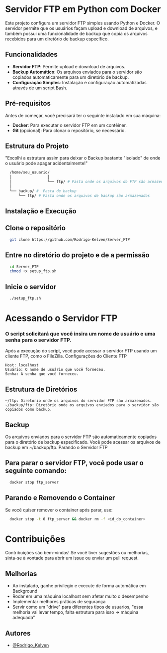 # Servidor FTP em Python com Docker

Este projeto configura um servidor FTP simples usando Python e Docker. O servidor permite que os usuários façam upload e download de arquivos, e também possui uma funcionalidade de backup que copia os arquivos recebidos para um diretório de backup específico.

## Funcionalidades

- **Servidor FTP**: Permite upload e download de arquivos.
- **Backup Automático**: Os arquivos enviados para o servidor são copiados automaticamente para um diretório de backup.
- **Configuração Simples**: Instalação e configuração automatizadas através de um script Bash.

## Pré-requisitos

Antes de começar, você precisará ter o seguinte instalado em sua máquina:

- **Docker**: Para executar o servidor FTP em um contêiner.
- **Git** (opcional): Para clonar o repositório, se necessário.

## Estrutura do Projeto
"Excolhi a estrutura assim para deixar o Backup bastante "isolado" de onde o usuário pode apagar acidentalmente!"
```bash
  /home/seu_usuario/ 
  │                │ 
  │                └── ftp/ # Pasta onde os arquivos do FTP são armazenados 
  │ 
  └── backup/ #  Pasta de backup 
      └── ftp/ # Pasta onde os arquivos de backup são armazenados

```


## Instalação e Execução

## Clone o repositório

```bash
  git clone https://github.com/Rodrigo-Kelven/Server_FTP
```
    
## Entre no diretório do projeto e de a permissão

```bash
  cd Server_FTP
  chmod +x setup_ftp.sh
```

## Inicie o servidor

```bash
  ./setup_ftp.sh
```


# Acessando o Servidor FTP

### O script solicitará que você insira um nome de usuário e uma senha para o servidor FTP.

Após a execução do script, você pode acessar o servidor FTP usando um cliente FTP, como o FileZilla.
Configurações do Cliente FTP

    Host: localhost
    Usuário: O nome de usuário que você forneceu.
    Senha: A senha que você forneceu.

## Estrutura de Diretórios

    ~/ftp: Diretório onde os arquivos do servidor FTP são armazenados.
    ~/backup/ftp: Diretório onde os arquivos enviados para o servidor são copiados como backup.

## Backup

Os arquivos enviados para o servidor FTP são automaticamente copiados para o diretório de backup especificado. Você pode acessar os arquivos de backup em ~/backup/ftp.
Parando o Servidor FTP

## Para parar o servidor FTP, você pode usar o seguinte comando:
```bash
  docker stop ftp_server
```

## Parando e Removendo o Container

Se você quiser remover o container após parar, use:
```bash
  docker stop -t 0 ftp_server && docker rm -f <id_do_container>
```

# Contribuições

Contribuições são bem-vindas! Se você tiver sugestões ou melhorias, sinta-se à vontade para abrir um issue ou enviar um pull request.

## Melhorias

- Ao instalado, ganhe privilegio e execute de forma automática em Background
- Rodar em uma máquina localhost sem afetar muito o desempenho
- Implementar melhores práticas de segurança
- Servir como um "drive" para diferentes tipos de usuarios, "essa melhoria vai levar tempo, falta estrutura para isso -> máquina adequada"


## Autores

- [@Rodrigo_Kelven](https://github.com/Rodrigo-Kelven)
